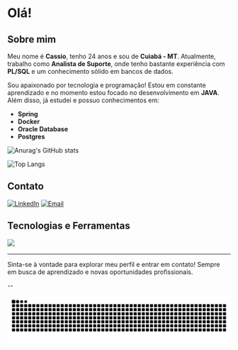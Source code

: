 # Olá! 

## Sobre mim

Meu nome é **Cassio**, tenho 24 anos e sou de **Cuiabá - MT**. Atualmente, trabalho como **Analista de Suporte**, onde tenho bastante experiência com **PL/SQL** e um conhecimento sólido em bancos de dados. 

Sou apaixonado por tecnologia e programação! Estou em constante aprendizado e no momento estou focado no desenvolvimento em **JAVA**. Além disso, já estudei e possuo conhecimentos em:

- **Spring**
- **Docker**
- **Oracle Database**
- **Postgres**

![Anurag's GitHub stats](https://github-readme-stats.vercel.app/api?username=CassioReigotto&show_icons=true&theme=radical)

![Top Langs](https://github-readme-stats.vercel.app/api/top-langs/?username=CassioReigotto&size_weight=0.5&count_weight=0.5)

## Contato

[![LinkedIn](https://img.shields.io/badge/LinkedIn-Perfil-blue)](https://www.linkedin.com/in/cassio-reigotto-21a361190)
[![Email](https://img.shields.io/badge/Email-Enviar%20e--mail-red)](mailto:cassio.reigotto@outlook.com)

## Tecnologias e Ferramentas

<p align="left">
  <a href="https://skillicons.dev">
    <img src="https://skillicons.dev/icons?i=java,spring,docker,postgres" />
  </a>
</p>

---

Sinta-se à vontade para explorar meu perfil e entrar em contato! Sempre em busca de aprendizado e novas oportunidades profissionais. 


--

<picture align="center">
  <source media="(prefers-color-scheme: dark)" srcset="https://raw.githubusercontent.com/CassioReigotto/CassioReigotto/output/github-contribution-grid-snake-dark.svg">
  <source media="(prefers-color-scheme: light)" srcset="https://raw.githubusercontent.com/CassioReigotto/CassioReigotto/output/github-contribution-grid-snake-dark.svg">
  <img align="center" alt="github contribution grid snake animation" src="https://raw.githubusercontent.com/CassioReigotto/CassioReigotto/output/github-contribution-grid-snake.svg">
</picture>
